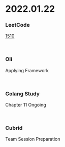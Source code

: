 # 2022.01.22
### LeetCode
[1510](https://leetcode.com/problems/stone-game-iv/)

<br/>

### Oli
Applying Framework

<br/>

### Golang Study
Chapter 11 Ongoing

<br/>

### Cubrid
Team Session Preparation
